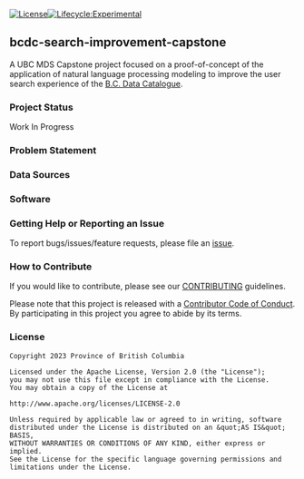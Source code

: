 <!-- badges: start -->

[![License](https://img.shields.io/badge/License-Apache%202.0-blue.svg)](https://opensource.org/license/apache-2-0/)[![Lifecycle:Experimental](https://img.shields.io/badge/Lifecycle-Experimental-339999)](https://github.com/bcgov/repomountie/blob/master/doc/lifecycle-badges.md)

<!-- badges: end -->

## bcdc-search-improvement-capstone

A UBC MDS Capstone project focused on a proof-of-concept of the application of natural language processing modeling to improve the user search experience of the [B.C. Data Catalogue](https://catalogue.data.gov.bc.ca/datasets).

### Project Status
Work In Progress

### Problem Statement

### Data Sources

### Software

### Getting Help or Reporting an Issue

To report bugs/issues/feature requests, please file an [issue](https://github.com/bcgov/bcdc-search-improvement-capstone/issues/).

### How to Contribute

If you would like to contribute, please see our [CONTRIBUTING](CONTRIBUTING.md) guidelines.

Please note that this project is released with a [Contributor Code of Conduct](CODE_OF_CONDUCT.md). By participating in this project you agree to abide by its terms.

### License

```
Copyright 2023 Province of British Columbia

Licensed under the Apache License, Version 2.0 (the "License");
you may not use this file except in compliance with the License.
You may obtain a copy of the License at

http://www.apache.org/licenses/LICENSE-2.0

Unless required by applicable law or agreed to in writing, software distributed under the License is distributed on an &quot;AS IS&quot; BASIS,
WITHOUT WARRANTIES OR CONDITIONS OF ANY KIND, either express or implied.
See the License for the specific language governing permissions and limitations under the License.
```
